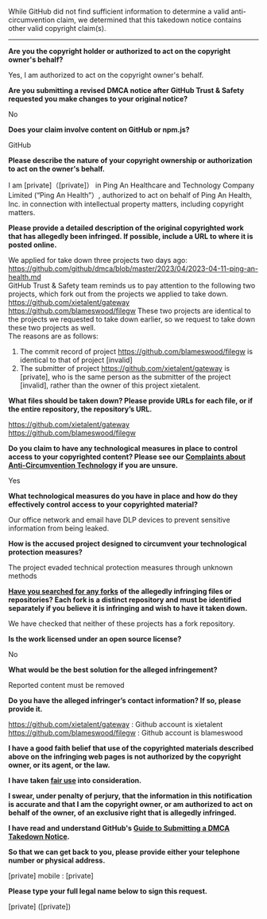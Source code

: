 While GitHub did not find sufficient information to determine a valid anti-circumvention claim, we determined that this takedown notice contains other valid copyright claim(s).

---

**Are you the copyright holder or authorized to act on the copyright owner's behalf?**

Yes, I am authorized to act on the copyright owner's behalf.

**Are you submitting a revised DMCA notice after GitHub Trust & Safety requested you make changes to your original notice?**

No

**Does your claim involve content on GitHub or npm.js?**

GitHub

**Please describe the nature of your copyright ownership or authorization to act on the owner's behalf.**

I am [private]（[private]） in Ping An Healthcare and Technology Company Limited (“Ping An Health”）, authorized to act on behalf of Ping An Health, Inc. in connection with intellectual property matters, including copyright matters.

**Please provide a detailed description of the original copyrighted work that has allegedly been infringed. If possible, include a URL to where it is posted online.**

We applied for take down three projects two days ago: https://github.com/github/dmca/blob/master/2023/04/2023-04-11-ping-an-health.md  
GitHub Trust & Safety team reminds us to pay attention to the following two projects, which fork out from the projects we applied to take down.  
https://github.com/xietalent/gateway  
https://github.com/blameswood/filegw
These two projects are identical to the projects we requested to take down earlier, so we request to take down these two projects as well.  
The reasons are as follows:  
1. The commit record of project https://github.com/blameswood/filegw is identical to that of project [invalid]  
2. The submitter of project https://github.com/xietalent/gateway is [private], who is the same person as the submitter of the project [invalid], rather than the owner of this project xietalent.

**What files should be taken down? Please provide URLs for each file, or if the entire repository, the repository’s URL.**

https://github.com/xietalent/gateway  
https://github.com/blameswood/filegw

**Do you claim to have any technological measures in place to control access to your copyrighted content? Please see our <a href="https://docs.github.com/articles/guide-to-submitting-a-dmca-takedown-notice#complaints-about-anti-circumvention-technology">Complaints about Anti-Circumvention Technology</a> if you are unsure.**

Yes

**What technological measures do you have in place and how do they effectively control access to your copyrighted material?**

Our office network and email have DLP devices to prevent sensitive information from being leaked.

**How is the accused project designed to circumvent your technological protection measures?**

The project evaded technical protection measures through unknown methods

**<a href="https://docs.github.com/articles/dmca-takedown-policy#b-what-about-forks-or-whats-a-fork">Have you searched for any forks</a> of the allegedly infringing files or repositories? Each fork is a distinct repository and must be identified separately if you believe it is infringing and wish to have it taken down.**

We have checked that neither of these projects has a fork repository.

**Is the work licensed under an open source license?**

No

**What would be the best solution for the alleged infringement?**

Reported content must be removed

**Do you have the alleged infringer’s contact information? If so, please provide it.**

https://github.com/xietalent/gateway : Github account is xietalent  
https://github.com/blameswood/filegw : Github account is blameswood

**I have a good faith belief that use of the copyrighted materials described above on the infringing web pages is not authorized by the copyright owner, or its agent, or the law.**

**I have taken <a href="https://www.lumendatabase.org/topics/22">fair use</a> into consideration.**

**I swear, under penalty of perjury, that the information in this notification is accurate and that I am the copyright owner, or am authorized to act on behalf of the owner, of an exclusive right that is allegedly infringed.**

**I have read and understand GitHub's <a href="https://docs.github.com/articles/guide-to-submitting-a-dmca-takedown-notice/">Guide to Submitting a DMCA Takedown Notice</a>.**

**So that we can get back to you, please provide either your telephone number or physical address.**

[private] mobile : [private]

**Please type your full legal name below to sign this request.**

[private] ([private])
